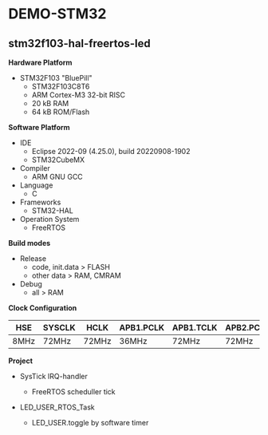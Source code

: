 # DEMO-STM32

## stm32f103-hal-freertos-led

**Hardware Platform**

- STM32F103 "BluePill"
  - STM32F103C8T6
  - ARM Cortex-M3 32-bit RISC
  - 20 kB RAM
  - 64 kB ROM/Flash

**Software Platform**

- IDE
  - Eclipse 2022-09 (4.25.0), build 20220908-1902
  - STM32CubeMX
- Compiler
  - ARM GNU GCC
- Language
  - C
- Frameworks
  - STM32-HAL
- Operation System
  - FreeRTOS

**Build modes**

- Release
  - code, init.data > FLASH
  - other data > RAM, CMRAM
- Debug
  - all > RAM

**Clock Configuration**

| HSE   | SYSCLK | HCLK   | APB1.PCLK | APB1.TCLK | APB2.PCLK | APB2.TCLK |
|-------|--------|--------|-----------|-----------|-----------|-----------|
| 8MHz  | 72MHz  | 72MHz  | 36MHz     | 72MHz     | 72MHz     | 72MHz     |

**Project**

- SysTick IRQ-handler
  - FreeRTOS scheduller tick

- LED_USER_RTOS_Task
  - LED_USER.toggle by software timer
